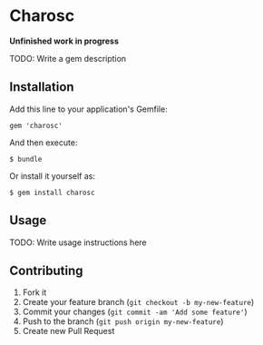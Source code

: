 # Charosc

**Unfinished work in progress**

TODO: Write a gem description

## Installation

Add this line to your application's Gemfile:

    gem 'charosc'

And then execute:

    $ bundle

Or install it yourself as:

    $ gem install charosc

## Usage

TODO: Write usage instructions here

## Contributing

1. Fork it
2. Create your feature branch (`git checkout -b my-new-feature`)
3. Commit your changes (`git commit -am 'Add some feature'`)
4. Push to the branch (`git push origin my-new-feature`)
5. Create new Pull Request
